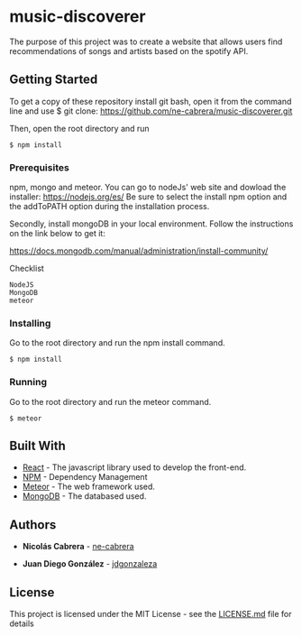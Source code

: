 # music-discoverer
The purpose of this project was to create a website that allows users find recommendations of songs and artists based on the spotify API. 
## Getting Started
To get a copy of these repository install git bash, open it from the command line and use 
$ git clone: https://github.com/ne-cabrera/music-discoverer.git

Then, open the root directory and run
```
$ npm install
```

### Prerequisites

npm, mongo and meteor.
You can go to nodeJs' web site and dowload the installer: https://nodejs.org/es/
Be sure to select the install npm option and the addToPATH option during the installation process.

Secondly, install mongoDB in your local environment. Follow the instructions on the link below to get it:

https://docs.mongodb.com/manual/administration/install-community/

Checklist
```
NodeJS
MongoDB
meteor

```

### Installing

Go to the root directory and run the npm install command.

```
$ npm install
```
### Running

Go to the root directory and run the meteor command.

```
$ meteor
```

## Built With

* [React](https://reactjs.org/) - The javascript library used to develop the front-end.
* [NPM](https://www.npmjs.com/) - Dependency Management
* [Meteor](https://www.meteor.com/) - The web framework used.
* [MongoDB](https://www.mongodb.com/es) - The databased used.


## Authors

* **Nicolás Cabrera** - [ne-cabrera](https://github.com/ne-cabrera)

* **Juan Diego González** - [jdgonzaleza](https://github.com/jdgonzaleza)

## License

This project is licensed under the MIT License - see the [LICENSE.md](LICENSE) file for details

